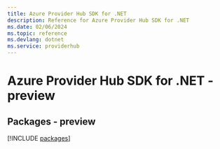 ```yaml
---
title: Azure Provider Hub SDK for .NET
description: Reference for Azure Provider Hub SDK for .NET
ms.date: 02/06/2024
ms.topic: reference
ms.devlang: dotnet
ms.service: providerhub
---
```

# Azure Provider Hub SDK for .NET - preview
## Packages - preview
[!INCLUDE [packages](provider-hub-index.md)]